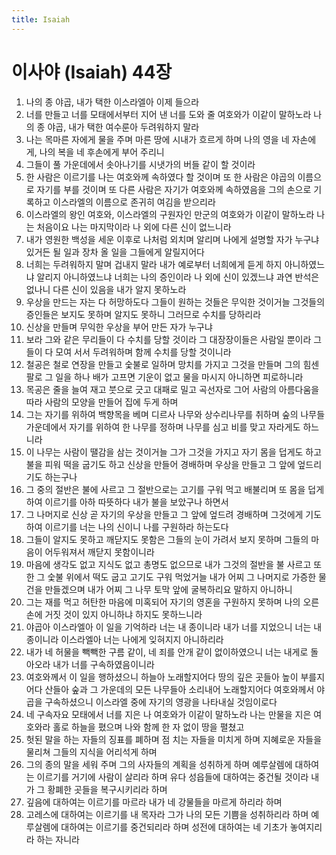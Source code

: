 ```yaml
---
title: Isaiah
---
```


# 이사야 (Isaiah) 44장
1. 나의 종 야곱, 내가 택한 이스라엘아 이제 들으라
1. 너를 만들고 너를 모태에서부터 지어 낸 너를 도와 줄 여호와가 이같이 말하노라 나의 종 야곱, 내가 택한 여수룬아 두려워하지 말라
1. 나는 목마른 자에게 물을 주며 마른 땅에 시내가 흐르게 하며 나의 영을 네 자손에게, 나의 복을 네 후손에게 부어 주리니
1. 그들이 풀 가운데에서 솟아나기를 시냇가의 버들 같이 할 것이라
1. 한 사람은 이르기를 나는 여호와께 속하였다 할 것이며 또 한 사람은 야곱의 이름으로 자기를 부를 것이며 또 다른 사람은 자기가 여호와께 속하였음을 그의 손으로 기록하고 이스라엘의 이름으로 존귀히 여김을 받으리라
1. 이스라엘의 왕인 여호와, 이스라엘의 구원자인 만군의 여호와가 이같이 말하노라 나는 처음이요 나는 마지막이라 나 외에 다른 신이 없느니라
1. 내가 영원한 백성을 세운 이후로 나처럼 외치며 알리며 나에게 설명할 자가 누구냐 있거든 될 일과 장차 올 일을 그들에게 알릴지어다
1. 너희는 두려워하지 말며 겁내지 말라 내가 예로부터 너희에게 듣게 하지 아니하였느냐 알리지 아니하였느냐 너희는 나의 증인이라 나 외에 신이 있겠느냐 과연 반석은 없나니 다른 신이 있음을 내가 알지 못하노라
1. 우상을 만드는 자는 다 허망하도다 그들이 원하는 것들은 무익한 것이거늘 그것들의 증인들은 보지도 못하며 알지도 못하니 그러므로 수치를 당하리라
1. 신상을 만들며 무익한 우상을 부어 만든 자가 누구냐
1. 보라 그와 같은 무리들이 다 수치를 당할 것이라 그 대장장이들은 사람일 뿐이라 그들이 다 모여 서서 두려워하며 함께 수치를 당할 것이니라
1. 철공은 철로 연장을 만들고 숯불로 일하며 망치를 가지고 그것을 만들며 그의 힘센 팔로 그 일을 하나 배가 고프면 기운이 없고 물을 마시지 아니하면 피로하니라
1. 목공은 줄을 늘여 재고 붓으로 긋고 대패로 밀고 곡선자로 그어 사람의 아름다움을 따라 사람의 모양을 만들어 집에 두게 하며
1. 그는 자기를 위하여 백향목을 베며 디르사 나무와 상수리나무를 취하며 숲의 나무들 가운데에서 자기를 위하여 한 나무를 정하며 나무를 심고 비를 맞고 자라게도 하느니라
1. 이 나무는 사람이 땔감을 삼는 것이거늘 그가 그것을 가지고 자기 몸을 덥게도 하고 불을 피워 떡을 굽기도 하고 신상을 만들어 경배하며 우상을 만들고 그 앞에 엎드리기도 하는구나
1. 그 중의 절반은 불에 사르고 그 절반으로는 고기를 구워 먹고 배불리며 또 몸을 덥게 하여 이르기를 아하 따뜻하다 내가 불을 보았구나 하면서
1. 그 나머지로 신상 곧 자기의 우상을 만들고 그 앞에 엎드려 경배하며 그것에게 기도하여 이르기를 너는 나의 신이니 나를 구원하라 하는도다
1. 그들이 알지도 못하고 깨닫지도 못함은 그들의 눈이 가려서 보지 못하며 그들의 마음이 어두워져서 깨닫지 못함이니라
1. 마음에 생각도 없고 지식도 없고 총명도 없으므로 내가 그것의 절반을 불 사르고 또한 그 숯불 위에서 떡도 굽고 고기도 구워 먹었거늘 내가 어찌 그 나머지로 가증한 물건을 만들겠으며 내가 어찌 그 나무 토막 앞에 굴복하리요 말하지 아니하니
1. 그는 재를 먹고 허탄한 마음에 미혹되어 자기의 영혼을 구원하지 못하며 나의 오른손에 거짓 것이 있지 아니하냐 하지도 못하느니라
1. 야곱아 이스라엘아 이 일을 기억하라 너는 내 종이니라 내가 너를 지었으니 너는 내 종이니라 이스라엘아 너는 나에게 잊혀지지 아니하리라
1. 내가 네 허물을 빽빽한 구름 같이, 네 죄를 안개 같이 없이하였으니 너는 내게로 돌아오라 내가 너를 구속하였음이니라
1. 여호와께서 이 일을 행하셨으니 하늘아 노래할지어다 땅의 깊은 곳들아 높이 부를지어다 산들아 숲과 그 가운데의 모든 나무들아 소리내어 노래할지어다 여호와께서 야곱을 구속하셨으니 이스라엘 중에 자기의 영광을 나타내실 것임이로다
1. 네 구속자요 모태에서 너를 지은 나 여호와가 이같이 말하노라 나는 만물을 지은 여호와라 홀로 하늘을 폈으며 나와 함께 한 자 없이 땅을 펼쳤고
1. 헛된 말을 하는 자들의 징표를 폐하며 점 치는 자들을 미치게 하며 지혜로운 자들을 물리쳐 그들의 지식을 어리석게 하며
1. 그의 종의 말을 세워 주며 그의 사자들의 계획을 성취하게 하며 예루살렘에 대하여는 이르기를 거기에 사람이 살리라 하며 유다 성읍들에 대하여는 중건될 것이라 내가 그 황폐한 곳들을 복구시키리라 하며
1. 깊음에 대하여는 이르기를 마르라 내가 네 강물들을 마르게 하리라 하며
1. 고레스에 대하여는 이르기를 내 목자라 그가 나의 모든 기쁨을 성취하리라 하며 예루살렘에 대하여는 이르기를 중건되리라 하며 성전에 대하여는 네 기초가 놓여지리라 하는 자니라